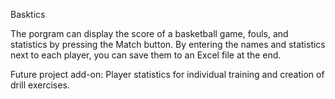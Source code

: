 Basktics

The porgram can display the score of a basketball game, fouls, and statistics by pressing the Match button.
By entering the names and statistics next to each player, you can save them to an Excel file at the end.

Future project add-on: 
Player statistics for individual training and creation of drill exercises.
